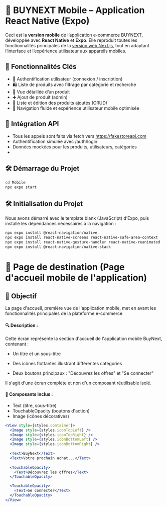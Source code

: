 # 📱 BUYNEXT Mobile – Application React Native (Expo)

Ceci est la **version mobile** de l’application e-commerce BUYNEXT, développée avec **React Native** et **Expo**. Elle reproduit toutes les fonctionnalités principales de la [version web Next.js](`src/app/README.md`), tout en adaptant l’interface et l’expérience utilisateur aux appareils mobiles.

## 📱 Fonctionnalités Clés

- 🔐 Authentification utilisateur (connexion / inscription)
- 🛍️ Liste de produits avec filtrage par catégorie et recherche
- 📄 Vue détaillée d’un produit
- ➕ Ajout de produit (admin)
- 🧾 Liste et édition des produits ajoutés (CRUD)
- 🧭 Navigation fluide et expérience utilisateur mobile optimisée
  
## 🔌 Intégration API
- Tous les appels sont faits via fetch vers https://fakestoreapi.com
- Authentification simulée avec /auth/login
- Données mockées pour les produits, utilisateurs, catégories
- 
## 🛠️ Démarrage du Projet

```bash
cd Mobile
npx expo start
```

## 🛠️ Initialisation du Projet

Nous avons démarré avec le template blank (JavaScript) d’Expo, puis installé les dépendances nécessaires à la navigation :

```bash
npx expo install @react-navigation/native
npx expo install react-native-screens react-native-safe-area-context
npx expo install react-native-gesture-handler react-native-reanimated
npx expo install @react-navigation/native-stack
```

# 📝 Page de destination (Page d'accueil mobile de l'application)

## 🧠 Objectif
La page d'accueil, première vue de l'application mobile, met en avant les fonctionnalités principales de la plateforme e-commerce

#### 🔍 Description :

Cette écran représente la section d'accueil de l'application mobile BuyNext, contenant :

- Un titre et un sous-titre 

- Des icônes flottantes illustrant différentes catégories

- Deux boutons principaux : "Découvrez les offres" et "Se connecter"

Il s'agit d'une écran complète et non d'un composant réutilisable isolé.

#### 🧩 Composants inclus :

- Text (titre, sous-titre)
- TouchableOpacity (boutons d'action)
- Image (icônes décoratives)

```jsx
<View style={styles.container}>
  <Image style={styles.iconTopLeft} />
  <Image style={styles.iconTopRight} />
  <Image style={styles.iconBottomLeft} />
  <Image style={styles.iconBottomRight} />
  
  <Text>BuyNext</Text>
  <Text>Votre prochain achat...</Text>
  
  <TouchableOpacity>
    <Text>Découvrez les offres</Text>
  </TouchableOpacity>

  <TouchableOpacity>
    <Text>Se connecter</Text>
  </TouchableOpacity>
</View>
```